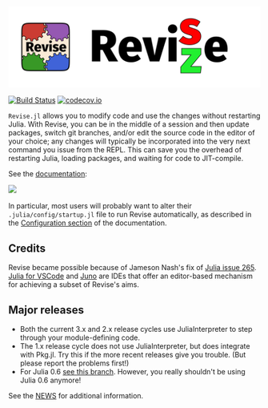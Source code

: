 <div align="center"> <img src="images/revise-wordmark.svg" alt="Revise.jl"></img></div>

[![Build Status](https://github.com/timholy/Revise.jl/workflows/CI/badge.svg)](https://github.com/timholy/Revise.jl/actions?query=workflow%3A%22CI%22+branch%3Amaster)
[![codecov.io](http://codecov.io/github/timholy/Revise.jl/coverage.svg?branch=master)](http://codecov.io/github/timholy/Revise.jl?branch=master)

`Revise.jl` allows you to modify code and use the changes without restarting Julia.
With Revise, you can be in the middle of a session and then update packages, switch git branches,
and/or edit the source code in the editor of your choice; any changes will typically be incorporated
into the very next command you issue from the REPL.
This can save you the overhead of restarting Julia, loading packages, and waiting for code to JIT-compile.

See the [documentation](https://timholy.github.io/Revise.jl/stable):

[![](https://img.shields.io/badge/docs-stable-blue.svg)](https://timholy.github.io/Revise.jl/stable)

In particular, most users will probably want to alter their `.julia/config/startup.jl` file
to run Revise automatically, as described in the [Configuration section](https://timholy.github.io/Revise.jl/stable/config/#Using-Revise-by-default-1) of the documentation.

## Credits

Revise became possible because of Jameson Nash's fix of [Julia issue 265](https://github.com/JuliaLang/julia/issues/265).
[Julia for VSCode](https://www.julia-vscode.org/) and [Juno](http://junolab.org/) are IDEs that offer an editor-based mechanism for achieving a subset of
Revise's aims.

## Major releases

- Both the current 3.x and 2.x release cycles use JuliaInterpreter to step through your module-defining code.
- The 1.x release cycle does not use JuliaInterpreter, but does integrate with Pkg.jl. Try this if the more recent releases give you trouble. (But please report the problems first!)
- For Julia 0.6 [see this branch](https://github.com/timholy/Revise.jl/tree/v0.6). However, you really shouldn't be using Julia 0.6 anymore!

See the [NEWS](NEWS.md) for additional information.
